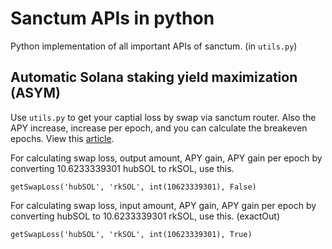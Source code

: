 # Sanctum APIs in python
Python implementation of all important APIs of sanctum. (in `utils.py`)



## Automatic Solana staking yield maximization (ASYM)
Use `utils.py` to get your captial loss by swap via sanctum router. Also the APY increase, increase per epoch, and you can calculate the breakeven epochs.
View this [article](https://74944.substack.com/p/automatic-staking-yield-maximizing).

For calculating swap loss, output amount, APY gain, APY gain per epoch by converting 10.6233339301 hubSOL to rkSOL, use this.
````
getSwapLoss('hubSOL', 'rkSOL', int(10623339301), False)
````

For calculating swap loss, input amount, APY gain, APY gain per epoch by converting  hubSOL to 10.6233339301 rkSOL, use this. (exactOut)
````
getSwapLoss('hubSOL', 'rkSOL', int(10623339301), True)
````
